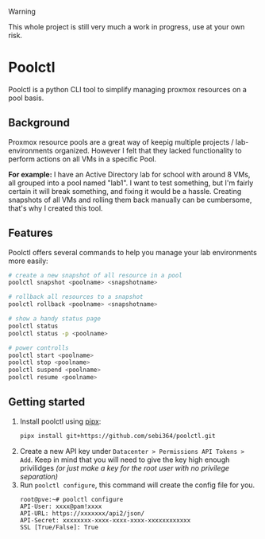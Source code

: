 > [!WARNING]
> This whole project is still very much a work in progress, use at your own risk.

# Poolctl
Poolctl is a python CLI tool to simplify managing proxmox resources on a pool basis.

## Background
Proxmox resource pools are a great way of keepig multiple projects / lab-environments organized. However I felt that they lacked functionality to perform actions on all VMs in a specific Pool.

**For example:** I have an Active Directory lab for school with around 8 VMs, all grouped into a pool named "lab1". I want to test something, but I'm fairly certain it will break something, and fixing it would be a hassle. Creating snapshots of all VMs and rolling them back manually can be cumbersome, that's why I created this tool.

## Features
Poolctl offers several commands to help you manage your lab environments more easily:
```bash
# create a new snapshot of all resource in a pool
poolctl snapshot <poolname> <snapshotname>

# rollback all resources to a snapshot
poolctl rollback <poolname> <snapshotname>

# show a handy status page
poolctl status
poolctl status -p <poolname>

# power controlls
poolctl start <poolname>
poolctl stop <poolname>
poolctl suspend <poolname>
poolctl resume <poolname>
```

## Getting started
1. Install poolctl using [pipx](https://github.com/pypa/pipx):
    ```bash
    pipx install git+https://github.com/sebi364/poolctl.git
    ```
2. Create a new API key under `Datacenter > Permissions API Tokens > Add`. Keep in mind that you will need to give the key high enough privilidges *(or just make a key for the root user with no privilege separation)*
3. Run `poolctl configure`, this command will create the config file for you.
    ```
    root@pve:~# poolctl configure
    API-User: xxxx@pam!xxxx
    API-URL: https://xxxxxxx/api2/json/
    API-Secret: xxxxxxxx-xxxx-xxxx-xxxx-xxxxxxxxxxxx
    SSL [True/False]: True
    ```